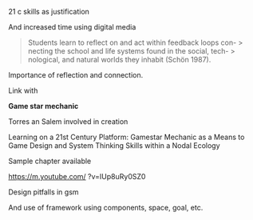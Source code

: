 21 c skills as justification

And increased time using digital media

> Students learn to reflect on and act within feedback loops con- > necting the school and life systems found in the social, tech- > nological, and natural worlds they inhabit (Schön 1987).

Importance of reflection and connection.

Link with

**Game star mechanic**

Torres an Salem involved in creation

Learning on a 21st Century Platform: Gamestar Mechanic as a Means to Game Design and System Thinking Skills within a Nodal Ecology

Sample chapter available

https://m.youtube.com/ ?v=IUp8uRy0SZ0

Design pitfalls in gsm

And use of framework using components, space, goal, etc. 